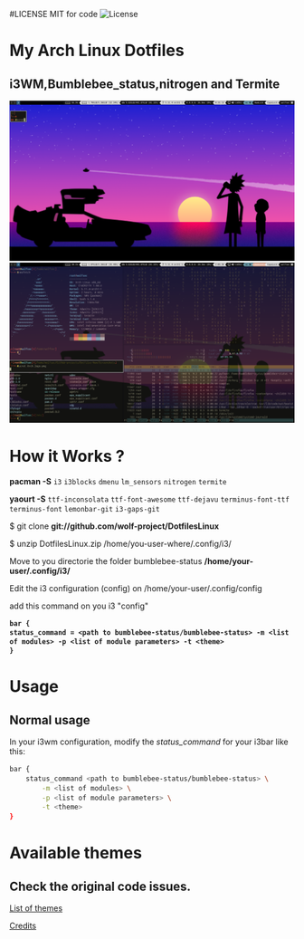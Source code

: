 #LICENSE MIT for code
![License](https://img.shields.io/github/license/wolf-project/DotfilesLinux)

# My Arch Linux Dotfiles
## i3WM,Bumblebee_status,nitrogen and Termite


![I3][screenshot1] 
![I3][screenshot2]

[screenshot1]:https://github.com/wolf-project/DotfilesLinux/blob/master/Screenshots/2021-03-10-195310_1366x768_scrot.png
[screenshot2]:https://github.com/wolf-project/DotfilesLinux/blob/master/Screenshots/Arch.logo.png

# How it Works ? 

<strong>pacman -S</strong>  `i3` `i3blocks` `dmenu` `lm_sensors` `nitrogen` `termite` 

<strong>yaourt -S</strong>  `ttf-inconsolata` `ttf-font-awesome` `ttf-dejavu` `terminus-font-ttf` `terminus-font` `lemonbar-git` `i3-gaps-git`
	
$ git clone <strong>git://github.com/wolf-project/DotfilesLinux</strong>

$ unzip DotfilesLinux.zip /home/you-user-where/.config/i3/


Move to you directorie the folder bumblebee-status <strong> /home/your-user/.config/i3/ </strong>

Edit the i3 configuration (config) on /home/your-user/.config/config
  
  add this command on you i3 "config" 
  
  <strong> 
	
	bar {
	status_command = <path to bumblebee-status/bumblebee-status> -m <list of modules> -p <list of module parameters> -t <theme>
	}
</strong>

# Usage
## Normal usage
In your i3wm configuration, modify the *status_command* for your i3bar like this:

```bash
bar {
	status_command <path to bumblebee-status/bumblebee-status> \
		-m <list of modules> \
		-p <list of module parameters> \
		-t <theme>
}
```

# Available themes
## Check the original code issues.

[List of themes](https://bumblebee-status.readthedocs.io/en/main/themes.html)

[Credits](https://github.com/tobi-wan-kenobi)

